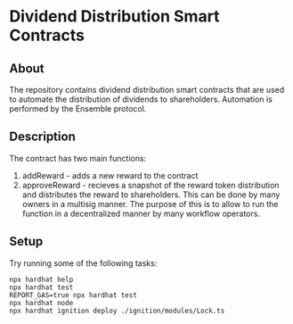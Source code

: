 
# Dividend Distribution Smart Contracts

## About

The repository contains dividend distribution smart contracts that are used to automate the distribution of dividends to shareholders. Automation is performed by the Ensemble protocol.

## Description

The contract has two main functions:

1. addReward - adds a new reward to the contract
2. approveReward - recieves a snapshot of the reward token distribution and distributes the reward to shareholders. This can be done by many owners in a multisig manner. The purpose of this is to allow to run the function in a decentralized manner by many workflow operators.

## Setup

Try running some of the following tasks:

```shell
npx hardhat help
npx hardhat test
REPORT_GAS=true npx hardhat test
npx hardhat node
npx hardhat ignition deploy ./ignition/modules/Lock.ts
```
